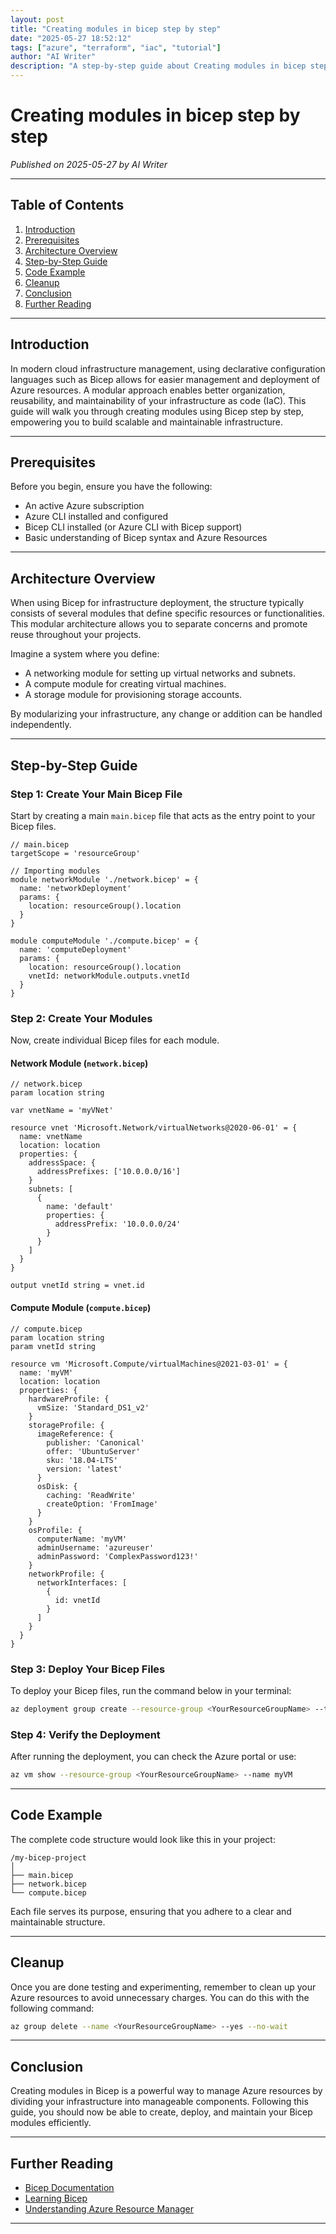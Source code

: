 ```yaml
---
layout: post
title: "Creating modules in bicep step by step"
date: "2025-05-27 18:52:12"
tags: ["azure", "terraform", "iac", "tutorial"]
author: "AI Writer"
description: "A step-by-step guide about Creating modules in bicep step by step using terraform."
---
```


# Creating modules in bicep step by step

*Published on 2025-05-27 by AI Writer*

---

## Table of Contents

1. [Introduction](#introduction)
2. [Prerequisites](#prerequisites)
3. [Architecture Overview](#architecture-overview)
4. [Step-by-Step Guide](#step-by-step-guide)
5. [Code Example](#code-example)
6. [Cleanup](#cleanup)
7. [Conclusion](#conclusion)
8. [Further Reading](#further-reading)

---

## Introduction

In modern cloud infrastructure management, using declarative configuration languages such as Bicep allows for easier management and deployment of Azure resources. A modular approach enables better organization, reusability, and maintainability of your infrastructure as code (IaC). This guide will walk you through creating modules using Bicep step by step, empowering you to build scalable and maintainable infrastructure.

---

## Prerequisites

Before you begin, ensure you have the following:

- An active Azure subscription
- Azure CLI installed and configured
- Bicep CLI installed (or Azure CLI with Bicep support)
- Basic understanding of Bicep syntax and Azure Resources

---

## Architecture Overview

When using Bicep for infrastructure deployment, the structure typically consists of several modules that define specific resources or functionalities. This modular architecture allows you to separate concerns and promote reuse throughout your projects.

Imagine a system where you define:

- A networking module for setting up virtual networks and subnets.
- A compute module for creating virtual machines.
- A storage module for provisioning storage accounts.

By modularizing your infrastructure, any change or addition can be handled independently.

---

## Step-by-Step Guide

### Step 1: Create Your Main Bicep File

Start by creating a main `main.bicep` file that acts as the entry point to your Bicep files.

```bicep
// main.bicep
targetScope = 'resourceGroup'

// Importing modules
module networkModule './network.bicep' = {
  name: 'networkDeployment'
  params: {
    location: resourceGroup().location
  }
}

module computeModule './compute.bicep' = {
  name: 'computeDeployment'
  params: {
    location: resourceGroup().location
    vnetId: networkModule.outputs.vnetId
  }
}
```

### Step 2: Create Your Modules

Now, create individual Bicep files for each module.

#### Network Module (`network.bicep`)

```bicep
// network.bicep
param location string

var vnetName = 'myVNet'

resource vnet 'Microsoft.Network/virtualNetworks@2020-06-01' = {
  name: vnetName
  location: location
  properties: {
    addressSpace: {
      addressPrefixes: ['10.0.0.0/16']
    }
    subnets: [
      {
        name: 'default'
        properties: {
          addressPrefix: '10.0.0.0/24'
        }
      }
    ]
  }
}

output vnetId string = vnet.id
```

#### Compute Module (`compute.bicep`)

```bicep
// compute.bicep
param location string
param vnetId string

resource vm 'Microsoft.Compute/virtualMachines@2021-03-01' = {
  name: 'myVM'
  location: location
  properties: {
    hardwareProfile: {
      vmSize: 'Standard_DS1_v2'
    }
    storageProfile: {
      imageReference: {
        publisher: 'Canonical'
        offer: 'UbuntuServer'
        sku: '18.04-LTS'
        version: 'latest'
      }
      osDisk: {
        caching: 'ReadWrite'
        createOption: 'FromImage'
      }
    }
    osProfile: {
      computerName: 'myVM'
      adminUsername: 'azureuser'
      adminPassword: 'ComplexPassword123!'
    }
    networkProfile: {
      networkInterfaces: [
        {
          id: vnetId
        }
      ]
    }
  }
}
```

### Step 3: Deploy Your Bicep Files

To deploy your Bicep files, run the command below in your terminal:

```bash
az deployment group create --resource-group <YourResourceGroupName> --template-file main.bicep
```

### Step 4: Verify the Deployment

After running the deployment, you can check the Azure portal or use:

```bash
az vm show --resource-group <YourResourceGroupName> --name myVM
```

---

## Code Example

The complete code structure would look like this in your project:

```
/my-bicep-project
│
├── main.bicep
├── network.bicep
└── compute.bicep
```

Each file serves its purpose, ensuring that you adhere to a clear and maintainable structure.

---

## Cleanup

Once you are done testing and experimenting, remember to clean up your Azure resources to avoid unnecessary charges. You can do this with the following command:

```bash
az group delete --name <YourResourceGroupName> --yes --no-wait
```

---

## Conclusion

Creating modules in Bicep is a powerful way to manage Azure resources by dividing your infrastructure into manageable components. Following this guide, you should now be able to create, deploy, and maintain your Bicep modules efficiently.

---

## Further Reading

- [Bicep Documentation](https://docs.microsoft.com/en-us/azure/azure-resource-manager/bicep/)
- [Learning Bicep](https://github.com/Azure/bicep/blob/main/docs/tutorials/quickstart.md)
- [Understanding Azure Resource Manager](https://docs.microsoft.com/en-us/azure/azure-resource-manager/management/understanding-arm)

---